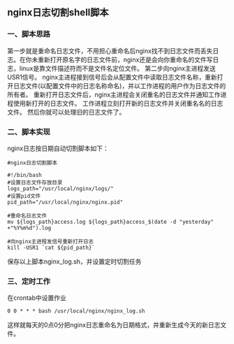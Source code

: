 ## nginx日志切割shell脚本
### 一、脚本思路
第一步就是重命名日志文件，不用担心重命名后nginx找不到日志文件而丢失日志。在你未重新打开原名字的日志文件前，nginx还是会向你重命名的文件写日志，linux是靠文件描述符而不是文件名定位文件。
第二步向nginx主进程发送USR1信号。
nginx主进程接到信号后会从配置文件中读取日志文件名称，重新打开日志文件(以配置文件中的日志名称命名)，并以工作进程的用户作为日志文件的所有者。
重新打开日志文件后，nginx主进程会关闭重名的日志文件并通知工作进程使用新打开的日志文件。
工作进程立刻打开新的日志文件并关闭重名名的日志文件。
然后你就可以处理旧的日志文件了。
### 二、脚本实现
nginx日志按日期自动切割脚本如下：
```shell
#nginx日志切割脚本
 
#!/bin/bash
#设置日志文件存放目录
logs_path="/usr/local/nginx/logs/"
#设置pid文件
pid_path="/usr/local/nginx/nginx.pid"
 
#重命名日志文件
mv ${logs_path}access.log ${logs_path}access_$(date -d "yesterday" +"%Y%m%d").log
 
#向nginx主进程发信号重新打开日志
kill -USR1 `cat ${pid_path}`
```

保存以上脚本nginx_log.sh，并设置定时切割任务
### 三、定时工作
在crontab中设置作业
```shell
0 0 * * * bash /usr/local/nginx/nginx_log.sh
```
这样就每天的0点0分把nginx日志重命名为日期格式，并重新生成今天的新日志文件。